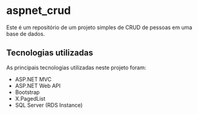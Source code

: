 # aspnet_crud

Este é um repositório de um projeto simples de CRUD de pessoas em uma base de dados.

## Tecnologias utilizadas

As principais tecnologias utilizadas neste projeto foram:

* ASP.NET MVC
* ASP.NET Web API
* Bootstrap
* X.PagedList
* SQL Server (RDS Instance)

